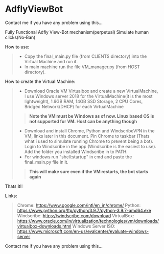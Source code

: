 # AdflyViewBot
Contact me if you have any problem using this...

Fully Functional Adfly View-Bot mechanism(perpetual)
Simulate human clicks(No-Ban)

How to use:

>* Copy the final_main.py file (from CLIENTS directory) into the Virtual Machine and run it.
>* In main machine run the file VM_manager.py (from HOST directory).



How to create the Virtual Machine:
>* Download Oracle VM Virtualbox and create a new VirtualMachine, I use Windows server 2018 for the VirtualMachine(it is the most lightweight), 1.6GB RAM, 14GB SSD Storage, 2 CPU Cores, Bridged Network(DHCP) for each VirtualMachine
  >>**Note the VM must be Windows as of now. Linux based OS is not supported for VM. Host can be anything though**
>* Download and install Chrome, Python and WindscribeVPN in the VM, links later in this document. Pin Chrome to taskbar (Thats what i used to simulate running Chrome to prevent being a bot). Login to Windscribe in the app (Windscribe is the easiest to use). Add the folder you installed Windscribe in to PATH. 
>* For windows run "shell:startup" in cmd and paste the final_main.py file in it.
  >>**This will make sure even if the VM restarts, the bot starts again**


Thats it!!


Links:
> Chrome: https://www.google.com/intl/en_in/chrome/
> Python: https://www.python.org/ftp/python/3.9.7/python-3.9.7-amd64.exe
> Windscribe: https://windscribe.com/download
> VirtualBox: https://www.oracle.com/in/virtualization/technologies/vm/downloads/virtualbox-downloads.html
> Windows Server ISO: https://www.microsoft.com/en-us/evalcenter/evaluate-windows-server

Contact me if you have any problem using this...
